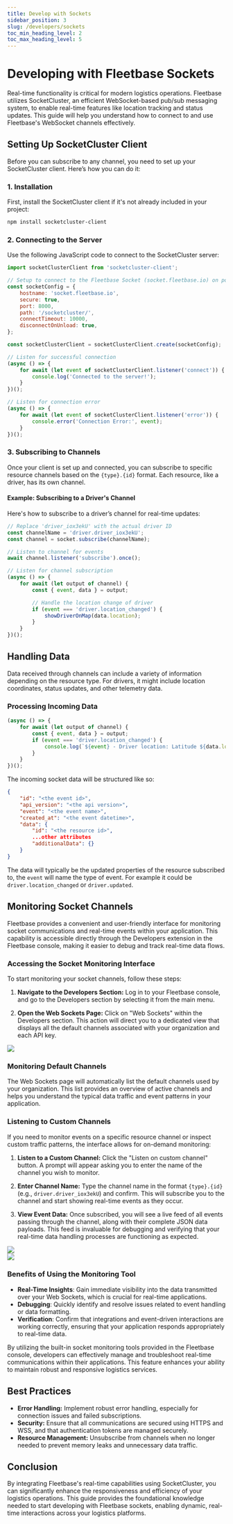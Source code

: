 ```yaml
---
title: Develop with Sockets
sidebar_position: 3
slug: /developers/sockets
toc_min_heading_level: 2
toc_max_heading_level: 5
---
```


# Developing with Fleetbase Sockets

Real-time functionality is critical for modern logistics operations. Fleetbase utilizes SocketCluster, an efficient WebSocket-based pub/sub messaging system, to enable real-time features like location tracking and status updates. This guide will help you understand how to connect to and use Fleetbase's WebSocket channels effectively.

## Setting Up SocketCluster Client

Before you can subscribe to any channel, you need to set up your SocketCluster client. Here’s how you can do it:

### 1. Installation

First, install the SocketCluster client if it's not already included in your project:

```bash
npm install socketcluster-client
```

### 2. Connecting to the Server

Use the following JavaScript code to connect to the SocketCluster server:

```javascript
import socketClusterClient from 'socketcluster-client';

// Setup to connect to the Fleetbase Socket (socket.fleetbase.io) on port 8000
const socketConfig = {
    hostname: 'socket.fleetbase.io',
    secure: true,
    port: 8000,
    path: '/socketcluster/',
    connectTimeout: 10000,
    disconnectOnUnload: true,
};

const socketClusterClient = socketClusterClient.create(socketConfig);

// Listen for successful connection
(async () => {
    for await (let event of socketClusterClient.listener('connect')) {
        console.log('Connected to the server!');
    }
})();

// Listen for connection error
(async () => {
    for await (let event of socketClusterClient.listener('error')) {
        console.error('Connection Error:', event);
    }
})();
```

### 3. Subscribing to Channels

Once your client is set up and connected, you can subscribe to specific resource channels based on the `{type}.{id}` format. Each resource, like a driver, has its own channel.

#### Example: Subscribing to a Driver's Channel

Here's how to subscribe to a driver’s channel for real-time updates:

```javascript
// Replace 'driver_iox3ekU' with the actual driver ID
const channelName = 'driver.driver_iox3ekU';
const channel = socket.subscribe(channelName);

// Listen to channel for events
await channel.listener('subscribe').once();

// Listen for channel subscription
(async () => {
    for await (let output of channel) {
        const { event, data } = output;

        // Handle the location change of driver
        if (event === 'driver.location_changed') {
            showDriverOnMap(data.location);
        }
    }
})();
```

## Handling Data

Data received through channels can include a variety of information depending on the resource type. For drivers, it might include location coordinates, status updates, and other telemetry data.

### Processing Incoming Data

```javascript
(async () => {
    for await (let output of channel) {
        const { event, data } = output;
        if (event === 'driver.location_changed') {
            console.log(`${event} - Driver location: Latitude ${data.location.coordinates[0]}, Longitude ${data.location.coordinates[1]}`);
        }
    }
})();
```

The incoming socket data will be structured like so:

```json
{
    "id": "<the event id>",
    "api_version": "<the api version>",
    "event": "<the event name>",
    "created_at": "<the event datetime>",
    "data": {
        "id": "<the resource id>",
        ...other attributes
        "additionalData": {}
    }
}
```

The data will typically be the updated properties of the resource subscribed to, the `event` will name the type of event. For example it could be `driver.location_changed` or `driver.updated`.

## Monitoring Socket Channels

Fleetbase provides a convenient and user-friendly interface for monitoring socket communications and real-time events within your application. This capability is accessible directly through the Developers extension in the Fleetbase console, making it easier to debug and track real-time data flows.

### Accessing the Socket Monitoring Interface

To start monitoring your socket channels, follow these steps:

1. **Navigate to the Developers Section:**
Log in to your Fleetbase console, and go to the Developers section by selecting it from the main menu.

2. **Open the Web Sockets Page:**
Click on "Web Sockets" within the Developers section. This action will direct you to a dedicated view that displays all the default channels associated with your organization and each API key.

<div style={{display: 'flex', textAlign: 'center', display: 'flex', alignItems: 'center', justifyContent: 'center'}}>
    <img src="/img/view-socket-channels.png" style={{width: '800px'}} />
</div>

### Monitoring Default Channels

The Web Sockets page will automatically list the default channels used by your organization. This list provides an overview of active channels and helps you understand the typical data traffic and event patterns in your application.

### Listening to Custom Channels

If you need to monitor events on a specific resource channel or inspect custom traffic patterns, the interface allows for on-demand monitoring:

1. **Listen to a Custom Channel:**
Click the "Listen on custom channel" button. A prompt will appear asking you to enter the name of the channel you wish to monitor.

2. **Enter Channel Name:**
Type the channel name in the format `{type}.{id}` (e.g., `driver.driver_iox3ekU`) and confirm. This will subscribe you to the channel and start showing real-time events as they occur.

3. **View Event Data:**
Once subscribed, you will see a live feed of all events passing through the channel, along with their complete JSON data payloads. This feed is invaluable for debugging and verifying that your real-time data handling processes are functioning as expected.

<div style={{display: 'flex', textAlign: 'center', display: 'flex', alignItems: 'center', justifyContent: 'center'}}>
    <img src="/img/view-custom-socket-channel.png" style={{width: '800px'}} />
</div>

<div style={{display: 'flex', textAlign: 'center', display: 'flex', alignItems: 'center', justifyContent: 'center'}}>
    <img src="/img/listen-custom-socket-channel.png" style={{width: '800px'}} />
</div>

### Benefits of Using the Monitoring Tool

- **Real-Time Insights**: Gain immediate visibility into the data transmitted over your Web Sockets, which is crucial for real-time applications.
- **Debugging**: Quickly identify and resolve issues related to event handling or data formatting.
- **Verification**: Confirm that integrations and event-driven interactions are working correctly, ensuring that your application responds appropriately to real-time data.

By utilizing the built-in socket monitoring tools provided in the Fleetbase console, developers can effectively manage and troubleshoot real-time communications within their applications. This feature enhances your ability to maintain robust and responsive logistics services.

## Best Practices

-   **Error Handling:** Implement robust error handling, especially for connection issues and failed subscriptions.
-   **Security:** Ensure that all communications are secured using HTTPS and WSS, and that authentication tokens are managed securely.
-   **Resource Management:** Unsubscribe from channels when no longer needed to prevent memory leaks and unnecessary data traffic.

## Conclusion

By integrating Fleetbase's real-time capabilities using SocketCluster, you can significantly enhance the responsiveness and efficiency of your logistics operations. This guide provides the foundational knowledge needed to start developing with Fleetbase sockets, enabling dynamic, real-time interactions across your logistics platforms.
